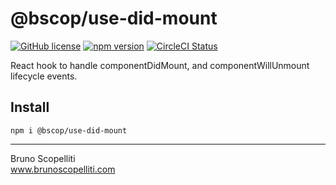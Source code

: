# @bscop/use-did-mount

[![GitHub license](https://img.shields.io/badge/license-MIT-blue.svg)](https://github.com/brunoscopelliti/use-did-mount/blob/master/LICENSE) [![npm version](https://img.shields.io/npm/v/@bscop/use-did-mount.svg?style=flat)](https://www.npmjs.com/package/@bscop/use-did-mount) [![CircleCI Status](https://circleci.com/gh/brunoscopelliti/use-did-mount.svg?style=shield&circle-token=:circle-token)](https://circleci.com/gh/brunoscopelliti/use-did-mount)

React hook to handle componentDidMount, and componentWillUnmount lifecycle events.

## Install

```
npm i @bscop/use-did-mount
```

---

Bruno Scopelliti\
www.brunoscopelliti.com
